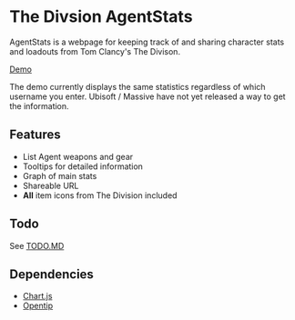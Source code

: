 # The Divsion AgentStats

AgentStats is a webpage for keeping track of and sharing character stats and loadouts from Tom Clancy's The Divison.

[Demo](http://darkzone.nightbug.se/)

The demo currently displays the same statistics regardless of which username you enter. Ubisoft / Massive have not yet released a way to get the information.

## Features
- List Agent weapons and gear
- Tooltips for detailed information
- Graph of main stats
- Shareable URL
- **All** item icons from The Division included

## Todo
See [TODO.MD](https://github.com/Militsiya/AgentStats/blob/master/TODO.MD)

## Dependencies
- [Chart.js](https://github.com/nnnick/Chart.js)
- [Opentip](https://github.com/enyo/opentip)


